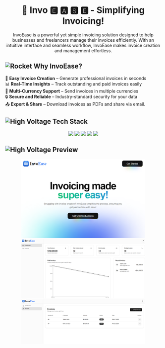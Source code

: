<h1 align="center">🧾 Invo <b>🅴 🅰 🆂 🅴</b>  - Simplifying Invoicing! </h1>

<p align="center">InvoEase is a powerful yet simple invoicing solution designed to help businesses and freelancers manage their invoices efficiently. With an intuitive interface and seamless workflow, InvoEase makes invoice creation and management effortless.</p>

<h2><img src="https://raw.githubusercontent.com/Tarikul-Islam-Anik/Animated-Fluent-Emojis/master/Emojis/Travel%20and%20places/Rocket.png" alt="Rocket" width="30" height="30" /> Why InvoEase?</h2>

📜 **Easy Invoice Creation** – Generate professional invoices in seconds<br>
📊 **Real-Time Insights** – Track outstanding and paid invoices easily<br>
🏦 **Multi-Currency Support** – Send invoices in multiple currencies<br>
🔒 **Secure and Reliable** – Industry-standard security for your data<br>
📤 **Export & Share** – Download invoices as PDFs and share via email.

<h2><img src="https://raw.githubusercontent.com/Tarikul-Islam-Anik/Animated-Fluent-Emojis/master/Emojis/Travel%20and%20places/High%20Voltage.png" alt="High Voltage" width="30" height="30" /> Tech Stack</h2>

<p align="center">
  <img src="https://img.shields.io/badge/Next.js-000000?style=for-the-badge&logo=Next.js&logoColor=088F8F">
  <img src="https://img.shields.io/badge/Tailwind-CSS-52b5f7?style=for-the-badge&logo=tailwindcss&logoColor=white">
  <img src="https://img.shields.io/badge/shadcnui-000000?style=for-the-badge&logo=shadcnui&logoColor=088F8F">
  <img src="https://img.shields.io/badge/postgresql-025E8C?style=for-the-badge&logo=postgresql&logoColor=white">
  <img src="https://img.shields.io/badge/Mailtrap-%23006f5c.svg?style=for-the-badge&logo=mailtrap&logoColor=FF6719">
</p>

<h2><img src="https://raw.githubusercontent.com/Tarikul-Islam-Anik/Animated-Fluent-Emojis/master/Emojis/Objects/Camera%20with%20Flash.png" alt="High Voltage" width="35" height="35"> Preview</h2>

<p align="center">
  <img src="assets/screenshot2.png" alt="SneakPeek" width="400">
  <img src="assets/screenshot3.png" alt="SneakPeek" width="400">
  <img src="assets/screenshot1.png" alt="SneakPeek" width="400">
</p>
